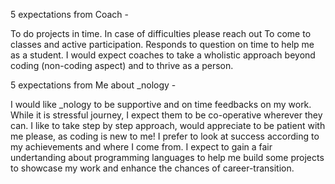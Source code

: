 5 expectations from Coach -

To do projects in time.
In case of difficulties please reach out
To come to classes and active participation.
Responds to question on time to help me as a student.
I would expect coaches to take a wholistic approach beyond coding (non-coding aspect) and to thrive as a person.



5 expectations from Me about _nology -

I would like _nology to be supportive and on time feedbacks on my work.
While it is stressful journey, I expect them to be co-operative wherever they can.
I like to take step by step approach, would appreciate to be patient with me please, as coding is new to me!
I prefer to look at success according to my achievements and where I come from.
I expect to gain a fair undertanding about programming languages to help me build some projects to showcase my work and enhance the chances of career-transition.